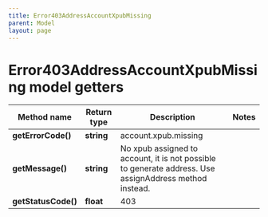 ```yaml
---
title: Error403AddressAccountXpubMissing
parent: Model
layout: page
---
```


# Error403AddressAccountXpubMissing model getters

Method name | Return type | Description | Notes
------------ | ------------- | ------------- | -------------
**getErrorCode()** | **string** | account.xpub.missing |
**getMessage()** | **string** | No xpub assigned to account, it is not possible to generate address. Use assignAddress method instead. |
**getStatusCode()** | **float** | 403 |

